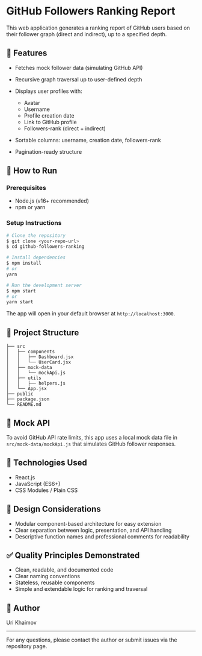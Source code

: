 # GitHub Followers Ranking Report

This web application generates a ranking report of GitHub users based on their follower graph (direct and indirect), up to a specified depth.

## 📌 Features

* Fetches mock follower data (simulating GitHub API)
* Recursive graph traversal up to user-defined depth
* Displays user profiles with:

  * Avatar
  * Username
  * Profile creation date
  * Link to GitHub profile
  * Followers-rank (direct + indirect)
* Sortable columns: username, creation date, followers-rank
* Pagination-ready structure

## 🚀 How to Run

### Prerequisites

* Node.js (v16+ recommended)
* npm or yarn

### Setup Instructions

```bash
# Clone the repository
$ git clone <your-repo-url>
$ cd github-followers-ranking

# Install dependencies
$ npm install
# or
yarn

# Run the development server
$ npm start
# or
yarn start
```

The app will open in your default browser at `http://localhost:3000`.

## 📁 Project Structure

```
├── src
│   ├── components
│   │   ├── Dashboard.jsx
│   │   └── UserCard.jsx
│   ├── mock-data
│   │   └── mockApi.js
│   ├── utils
│   │   ├── helpers.js
│   └── App.jsx
├── public
├── package.json
└── README.md
```

## 🧪 Mock API

To avoid GitHub API rate limits, this app uses a local mock data file in `src/mock-data/mockApi.js` that simulates GitHub follower responses.

## 📌 Technologies Used

* React.js
* JavaScript (ES6+)
* CSS Modules / Plain CSS

## 🧠 Design Considerations

* Modular component-based architecture for easy extension
* Clear separation between logic, presentation, and API handling
* Descriptive function names and professional comments for readability

## ✅ Quality Principles Demonstrated

* Clean, readable, and documented code
* Clear naming conventions
* Stateless, reusable components
* Simple and extendable logic for ranking and traversal

## 👤 Author

Uri Khaimov

---

For any questions, please contact the author or submit issues via the repository page.
